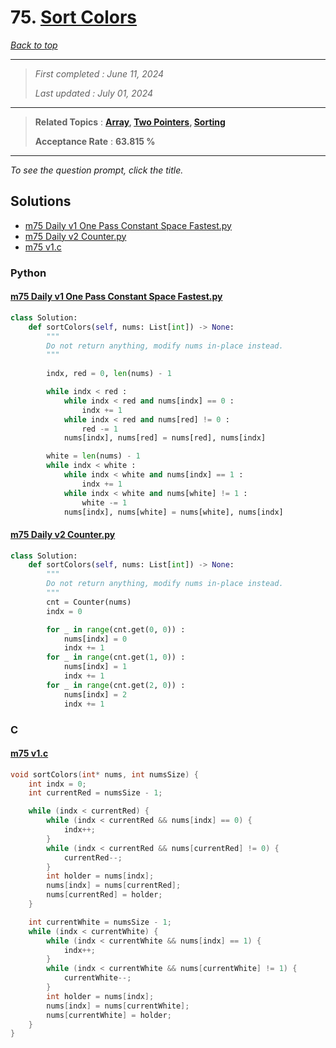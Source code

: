 # 75. [Sort Colors](<https://leetcode.com/problems/sort-colors>)

*[Back to top](<../README.md>)*

------

> *First completed : June 11, 2024*
>
> *Last updated : July 01, 2024*


------

> **Related Topics** : **[Array](<by_topic/Array.md>), [Two Pointers](<by_topic/Two Pointers.md>), [Sorting](<by_topic/Sorting.md>)**
>
> **Acceptance Rate** : **63.815 %**


------

*To see the question prompt, click the title.*

## Solutions

- [m75 Daily v1 One Pass Constant Space Fastest.py](<../my-submissions/m75 Daily v1 One Pass Constant Space Fastest.py>)
- [m75 Daily v2 Counter.py](<../my-submissions/m75 Daily v2 Counter.py>)
- [m75 v1.c](<../my-submissions/m75 v1.c>)
### Python
#### [m75 Daily v1 One Pass Constant Space Fastest.py](<../my-submissions/m75 Daily v1 One Pass Constant Space Fastest.py>)
```Python
class Solution:
    def sortColors(self, nums: List[int]) -> None:
        """
        Do not return anything, modify nums in-place instead.
        """
        
        indx, red = 0, len(nums) - 1

        while indx < red :
            while indx < red and nums[indx] == 0 :
                indx += 1
            while indx < red and nums[red] != 0 :
                red -= 1
            nums[indx], nums[red] = nums[red], nums[indx]

        white = len(nums) - 1
        while indx < white :
            while indx < white and nums[indx] == 1 :
                indx += 1
            while indx < white and nums[white] != 1 :
                white -= 1
            nums[indx], nums[white] = nums[white], nums[indx]
```

#### [m75 Daily v2 Counter.py](<../my-submissions/m75 Daily v2 Counter.py>)
```Python
class Solution:
    def sortColors(self, nums: List[int]) -> None:
        """
        Do not return anything, modify nums in-place instead.
        """
        cnt = Counter(nums)
        indx = 0

        for _ in range(cnt.get(0, 0)) :
            nums[indx] = 0
            indx += 1
        for _ in range(cnt.get(1, 0)) :
            nums[indx] = 1
            indx += 1
        for _ in range(cnt.get(2, 0)) :
            nums[indx] = 2
            indx += 1
```

### C
#### [m75 v1.c](<../my-submissions/m75 v1.c>)
```C
void sortColors(int* nums, int numsSize) {
    int indx = 0;
    int currentRed = numsSize - 1;

    while (indx < currentRed) {
        while (indx < currentRed && nums[indx] == 0) {
            indx++;
        }
        while (indx < currentRed && nums[currentRed] != 0) {
            currentRed--;
        }
        int holder = nums[indx];
        nums[indx] = nums[currentRed];
        nums[currentRed] = holder;        
    }

    int currentWhite = numsSize - 1;
    while (indx < currentWhite) {
        while (indx < currentWhite && nums[indx] == 1) {
            indx++;
        }
        while (indx < currentWhite && nums[currentWhite] != 1) {
            currentWhite--;
        }
        int holder = nums[indx];
        nums[indx] = nums[currentWhite];
        nums[currentWhite] = holder;        
    }
}
```

